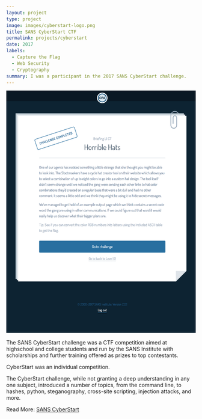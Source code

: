 ```yaml
---
layout: project
type: project
image: images/cyberstart-logo.png
title: SANS CyberStart CTF
permalink: projects/cyberstart
date: 2017
labels:
  - Capture the Flag
  - Web Security
  - Cryptography
summary: I was a participant in the 2017 SANS CyberStart challenge.
---
```


<img class="ui medium left floated image" src="../images/briefing.png">

The SANS CyberStart challenge was a CTF competition aimed at highschool and college students and run by the SANS Institute with scholarships and further training offered as prizes to top contestants.

CyberStart was an individual competition.

The CyberStart challenge, while not granting a deep understanding in any one subject, introduced a number of topics, from the command line, to hashes, python, steganography, cross-site scripting, injection attacks, and more.

Read More: <a href="https://www.sans.org/CyberStartUS"><i class="large Id Card icon"></i>SANS CyberStart</a>
